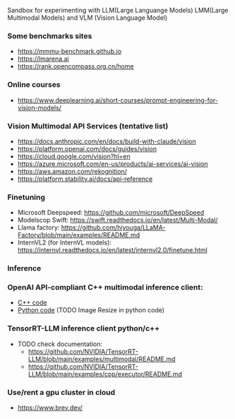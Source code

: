 Sandbox for experimenting with LLM(Large Languange Models) LMM(Large Multimodal Models) and VLM (Vision Language Model)

### Some benchmarks sites
* https://mmmu-benchmark.github.io
* https://lmarena.ai
* https://rank.opencompass.org.cn/home

### Online courses
* https://www.deeplearning.ai/short-courses/prompt-engineering-for-vision-models/


### Vision Multimodal API Services (tentative list)
* https://docs.anthropic.com/en/docs/build-with-claude/vision
* https://platform.openai.com/docs/guides/vision
* https://cloud.google.com/vision?hl=en
* https://azure.microsoft.com/en-us/products/ai-services/ai-vision
* https://aws.amazon.com/rekognition/
* https://platform.stability.ai/docs/api-reference

### Finetuning
* Microsoft Deepspeed: https://github.com/microsoft/DeepSpeed
* Modelscop Swift: https://swift.readthedocs.io/en/latest/Multi-Modal/
* Llama factory: https://github.com/hiyouga/LLaMA-Factory/blob/main/examples/README.md
* InternVL2 (for InternVL models): https://internvl.readthedocs.io/en/latest/internvl2.0/finetune.html

### Inference
  ### OpenAI API-compliant C++ multimodal inference client:
  * [C++ code](OpenAI-completion-client/cpp/Readme.md)
  * [Python code](OpenAI-completion-client/python/Readme.md) (TODO Image Resize in python code)

  ### TensorRT-LLM inference client python/c++
  * TODO check documentation:
     * https://github.com/NVIDIA/TensorRT-LLM/blob/main/examples/multimodal/README.md
     * https://github.com/NVIDIA/TensorRT-LLM/blob/main/examples/cpp/executor/README.md

### Use/rent a gpu cluster in cloud
* https://www.brev.dev/
